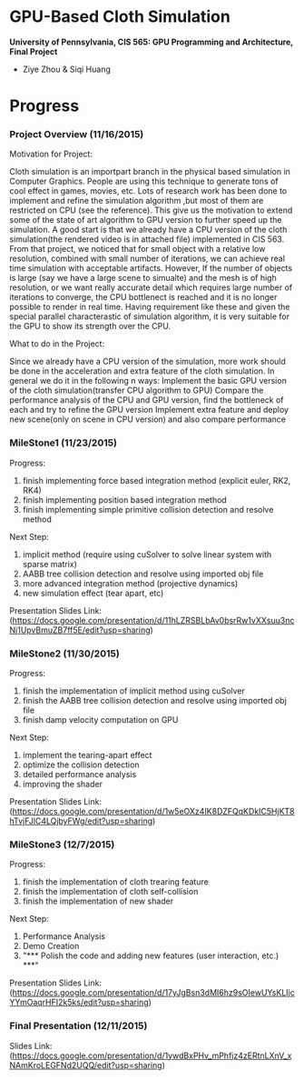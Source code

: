 GPU-Based Cloth Simulation
================

**University of Pennsylvania, CIS 565: GPU Programming and Architecture, Final Project**

* Ziye Zhou & Siqi Huang

Progress
========================
### Project Overview (11/16/2015)

Motivation for Project:

Cloth simulation is an importpart branch in the physical based simulation in Computer Graphics. People are using this technique to generate tons of cool effect in games, movies, etc. Lots of research work has been done to implement and refine the simulation algorithm ,but most of them are restricted on CPU (see the reference). This give us the motivation to extend some of the state of art algorithm to GPU version to further speed up the simulation. A good start is that we already have a CPU version of the cloth simulation(the rendered video is in attached file) implemented in CIS 563. From that project, we noticed that for small object with a relative low resolution, combined with small number of iterations, we can achieve real time simulation with acceptable artifacts. However, If the number of objects is large (say we have a large scene to simualte) and the mesh is of high resolution, or we want really accurate detail which requires large number of iterations to converge, the CPU bottlenect is reached and it is no longer possible to render in real time. Having requirement like these and given the special parallel characterastic of simulation algorithm, it is very suitable for the GPU to show its strength over the CPU.

What to do in the Project:

Since we already have a CPU version of the simulation, more work should be done in the acceleration and extra feature of the cloth simulation. In general we do it in the following n ways:
Implement the basic GPU version of the cloth simulation(transfer CPU algorithm to GPU)
Compare the performance analysis of the CPU and GPU version, find the bottleneck of each and try to refine the GPU version
Implement extra feature and deploy new scene(only on scene in CPU version) and also compare performance

### MileStone1 (11/23/2015)
Progress:

1. finish implementing force based integration method (explicit euler, RK2, RK4) 
2. finish implementing position based integration method
3. finish implementing simple primitive collision detection and resolve method

Next Step:

1. implicit method (require using cuSolver to solve linear system with sparse matrix)
2. AABB tree collision detection and resolve using imported obj file
3. more advanced integration method (projective dynamics)
4. new simulation effect (tear apart, etc)

Presentation Slides Link: (https://docs.google.com/presentation/d/11hLZRSBLbAv0bsrRw1vXXsuu3ncNj1UpvBmuZB7ff5E/edit?usp=sharing)

### MileStone2 (11/30/2015)

Progress:

1. finish the implementation of implicit method using cuSolver
2. finish the AABB tree collision detection and resolve using imported obj file
3. finish damp velocity computation on GPU

Next Step:

1. implement the tearing-apart effect
2. optimize the collision detection
3. detailed performance analysis
4. improving the shader

Presentation Slides Link: (https://docs.google.com/presentation/d/1w5eOXz4IK8DZFQqKDkIC5HjKT8hTvjFJlC4LQjbyFWg/edit?usp=sharing)

### MileStone3 (12/7/2015)

Progress:

1. finish the implementation of cloth trearing feature
2. finish the implementation of cloth self-collision
3. finish the implementation of new shader


Next Step:

1. Performance Analysis
2. Demo Creation
3. "*** Polish the code and adding new features (user interaction, etc.) ***"

Presentation Slides Link: (https://docs.google.com/presentation/d/17yJgBsn3dMI6hz9sOIewUYsKLIjcYYmOaqrHFI2k5ks/edit?usp=sharing)

### Final Presentation (12/11/2015)

Slides Link: (https://docs.google.com/presentation/d/1ywdBxPHv_mPhfjz4zERtnLXnV_xNAmKroLEGFNd2UQQ/edit?usp=sharing)


